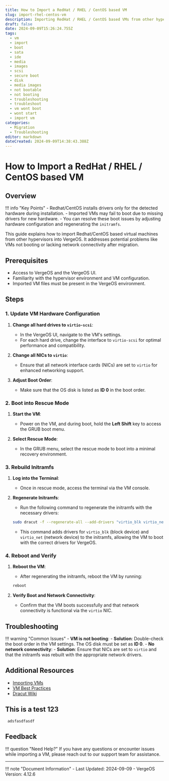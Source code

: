 ```yaml
---
title: How to Import a RedHat / RHEL / CentOS based VM
slug: import-rhel-centos-vm
description: Importing RedHat / RHEL / CentOS based VMs from other hypervisors and configuring drivers for proper booting in VergeOS.
draft: false
date: 2024-09-09T15:26:24.755Z
tags:
  - vm
  - import
  - boot
  - sata
  - ide
  - media
  - images
  - scsi
  - secure boot
  - disk
  - media images
  - not bootable
  - not booting
  - troubleshooting
  - troubleshoot
  - vm wont boot
  - wont start
  - import vm
categories:
  - Migration
  - Troubleshooting
editor: markdown
dateCreated: 2024-09-09T14:38:43.388Z
---
```


# How to Import a RedHat / RHEL / CentOS based VM

## Overview

!!! info "Key Points"
     - Redhat/CentOS installs drivers only for the detected hardware during installation.
     - Imported VMs may fail to boot due to missing drivers for new hardware.
     - You can resolve these boot issues by adjusting hardware configuration and regenerating the `initramfs`.

This guide explains how to import Redhat/CentOS based virtual machines from other hypervisors into VergeOS. It addresses potential problems like VMs not booting or lacking network connectivity after migration.

## Prerequisites

- Access to VergeOS and the VergeOS UI.
- Familiarity with the hypervisor environment and VM configuration.
- Imported VM files must be present in the VergeOS environment.

## Steps

### 1. Update VM Hardware Configuration

1. **Change all hard drives to `virtio-scsi`**:
     - In the VergeOS UI, navigate to the VM's settings.
     - For each hard drive, change the interface to `virtio-scsi` for optimal performance and compatibility.

2. **Change all NICs to `virtio`**:
     - Ensure that all network interface cards (NICs) are set to `virtio` for enhanced networking support.

3. **Adjust Boot Order**:
     - Make sure that the OS disk is listed as **ID 0** in the boot order.

### 2. Boot into Rescue Mode

1. **Start the VM**:
     - Power on the VM, and during boot, hold the **Left Shift** key to access the GRUB boot menu.

2. **Select Rescue Mode**:
    - In the GRUB menu, select the rescue mode to boot into a minimal recovery environment.

### 3. Rebuild Initramfs

1. **Log into the Terminal**:
    - Once in rescue mode, access the terminal via the VM console.

2. **Regenerate Initramfs**:
    - Run the following command to regenerate the initramfs with the necessary drivers:
     ```bash
     sudo dracut -f --regenerate-all --add-drivers "virtio_blk virtio_net"
     ```
    - This command adds drivers for `virtio_blk` (block device) and `virtio_net` (network device) to the initramfs, allowing the VM to boot with the correct drivers for VergeOS.

### 4. Reboot and Verify

1. **Reboot the VM**:
    - After regenerating the initramfs, reboot the VM by running:
     ```bash
     reboot
     ```

2. **Verify Boot and Network Connectivity**:
    - Confirm that the VM boots successfully and that network connectivity is functional via the `virtio` NIC.

## Troubleshooting

!!! warning "Common Issues"
     - **VM is not booting**:
       - **Solution**: Double-check the boot order in the VM settings. The OS disk must be set as **ID 0**.
     - **No network connectivity**:
       - **Solution**: Ensure that NICs are set to `virtio` and that the initramfs was rebuilt with the appropriate network drivers.

## Additional Resources

- [Importing VMs](/product-guide/importfromupload/)
- [VM Best Practices](/product-guide/VMbestpractices/)
- [Dracut Wiki](https://github.com/dracutdevs/dracut/wiki/)

## This is a test 123
     adsfasdfasdf
     
## Feedback

!!! question "Need Help?"
    If you have any questions or encounter issues while importing a VM, please reach out to our support team for assistance.

---

!!! note "Document Information"
     - Last Updated: 2024-09-09
     - VergeOS Version: 4.12.6
